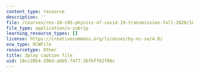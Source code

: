 ```yaml
---
content_type: resource
description: ''
file: /courses/res-10-s95-physics-of-covid-19-transmission-fall-2020/18cc28b4296dabb574772bfbff62f06c_Sp6rcXifyAo.srt
file_type: application/x-subrip
learning_resource_types: []
license: https://creativecommons.org/licenses/by-nc-sa/4.0/
ocw_type: OCWFile
resourcetype: Other
title: 3play caption file
uid: 18cc28b4-296d-abb5-7477-2bfbff62f06c
---
```

